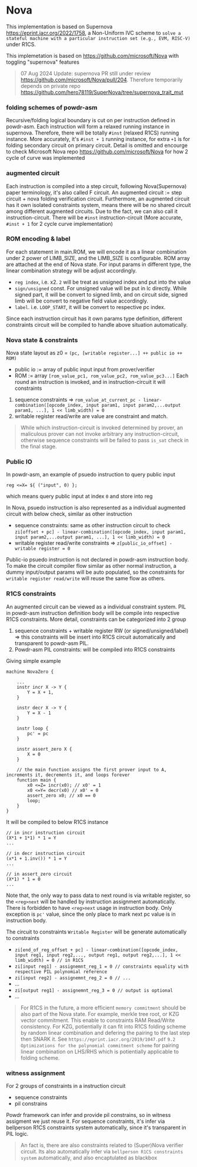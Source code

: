 Nova
===========
This implementation is based on Supernova https://eprint.iacr.org/2022/1758, a Non-Uniform IVC scheme to `solve a stateful machine with a particular instruction set (e.g., EVM, RISC-V)` under R1CS.

This implemetation is based on https://github.com/microsoft/Nova  with toggling "supernova" features

> 07 Aug 2024 Update: supernova PR still under review https://github.com/microsoft/Nova/pull/204. Therefore temporarily depends on private repo https://github.com/hero78119/SuperNova/tree/supernova_trait_mut

### folding schemes of powdr-asm
Recursive/folding logical boundary is cut on per instruction defined in powdr-asm. Each instruction will form a relaxed running instance in supernova. Therefore, there will be totally `#inst` (relaxed R1CS) running instance. More accurately, it's `#inst + 1` running instance, for extra `+1` is for folding secondary circuit on primary circuit. Detail is omitted and encourge to check Microsoft Nova repo https://github.com/microsoft/Nova for how 2 cycle of curve was implemented

### augmented circuit
Each instruction is compiled into a step circuit, following Nova(Supernova) paper terminology, it's also called F circuit.
An augmented circuit := step circuit + nova folding verification circuit.
Furthermore, an augmented circuit has it own isolated constraints system, means there will be no shared circuit among different augmented circuits. Due to the fact, we can also call it instruction-circuit. There will be `#inst` instruction-circuit (More accurate, `#inst + 1` for 2 cycle curve implementation)

### ROM encoding & label
For each statement in main.ROM, we will encode it as a linear combination under 2 power of LIMB_SIZE, and the LIMB_SIZE is configurable.
ROM array are attached at the end of Nova state. For input params in different type, the linear combination strategy will be adjust accordingly.

- `reg index`, i.e. x2. `2` will be treat as unsigned index and put into the value
- `sign/unsigned` const. For unsigned value will be put in lc directly. While signed part, it will be convert to signed limb, and on circuit side, signed limb will be convert to negative field value accordingly.
- `label`. i.e. `LOOP_START`, it will be convert to respective pc index.

Since each instruction circuit has it own params type definition, different constraints circuit will be compiled to handle above situation automatically.

### Nova state & constraints
Nova state layout as z0 = `(pc, [writable register...] ++ public io ++ ROM)`

- public io := array of public input input from prover/verifier
- ROM := array `[rom_value_pc1, rom_value_pc2, rom_value_pc3...]`
Each round an instruction is invoked, and in instruction-circuit it will constraints
1. sequence constraints => `rom_value_at_current_pc - linear-combination([opcode_index, input param1, input param2,...output param1, ...], 1 << limb_width) = 0`
2. writable register read/write are value are constraint and match.

> While which instruction-circuit is invoked  determined by prover, an maliculous prover can not invoke arbitrary any instruction-circuit, otherwise sequence constraints will be failed to pass `is_sat` check in the final stage.

### Public IO
In powdr-asm, an example of psuedo instruction to query public input
```
reg <=X= ${ ("input", 0) };
```
which means query public input at index `0` and store into reg

In Nova, psuedo instruction is also represented as a individual augmented circuit with below check, similar as other instruction
- sequence constraints: same as other instruction circuit to check `zi[offset + pc] - linear-combination([opcode_index, input param1, input param2,...output param1, ...], 1 << limb_width) = 0`
- writable register read/write constraints => `z[public_io_offset] - writable register = 0`

Public-io psuedo instruction is not declared in powdr-asm instruction body. To make the circuit compiler flow similar as other normal instruction, a dummy input/output params will be auto populated, so the constraints for `writable register read/write` will reuse the same flow as others.

### R1CS constraints
An augmented circuit can be viewed as a individual constraint system. PIL in powdr-asm instruction definition body will be compile into respective R1CS constraints. More detail, constraints can be categorized into 2 group
1. sequence constraints + writable register RW (or signed/unsigned/label) => this constraints will be insert into R1CS circuit automatically and transparent to powdr-asm PIL.
2. Powdr-asm PIL constraints: will be compiled into R1CS constraints

Giving simple example

```
machine NovaZero {

    ...
    instr incr X -> Y {
        Y = X + 1,
    }

    instr decr X -> Y {
        Y = X - 1
    }

    instr loop {
        pc' = pc
    }

    instr assert_zero X {
        X = 0
    }

    // the main function assigns the first prover input to A, increments it, decrements it, and loops forever
    function main {
        x0 <=Z= incr(x0); // x0' = 1
        x0 <=Y= decr(x0) // x0' = 0
        assert_zero x0; // x0 == 0
        loop;
    }
}
```

It will be compiled to below R1CS instance
```
// in incr instruction circuit
(X*1 + 1*1) * 1 = Y
...

// in decr instruction circuit
(x*1 + 1.inv()) * 1 = Y
...

// in assert_zero circuit
(X*1) * 1 = 0
...
```

Note that, the only way to pass data to next round is via writable register, so the `<reg>next` will be handled by instruction assignment automatically. There is forbidden to have `<reg>next` usage in instruction body. Only exception is `pc'` value, since the only place to mark next pc value is in instruction body.

The circuit to constraints `Writable Register` will be generate automatically to constraints
- `zi[end_of_reg_offset + pc] - linear-combination([opcode_index, input reg1, input reg2,..., output reg1, output reg2,...], 1 << limb_width) = 0 // in R1CS`
- `zi[input reg1] - assignemnt_reg_1 = 0 // constraints equality with respective PIL polynomial reference`
- `zi[input reg2] - assignemnt_reg_2 = 0 // ...`
- ...
- `zi[output reg1] - assignemnt_reg_3 = 0 // output is optional`
- ...

> For R1CS in the future, a more efficient `memory commitment` should be also part of the Nova state. For example, merkle tree root, or KZG vector commitment. This enable to constraints RAM Read/Write consistency. For KZG, potientially it can fit into R1CS folding scheme by random linear combination and defering the pairing to the last step then SNARK it. See `https://eprint.iacr.org/2019/1047.pdf` `9.2 Optimizations for the polynomial commitment scheme` for pairing linear combination on LHS/RHS which is potientially applicable to folding scheme.


### witness assignment
For 2 groups of constraints in a instruction circuit
- sequence constraints
- pil constrains

Powdr framework can infer and provide pil constrains, so in witness assigment we just reuse it.
For sequence constraints, it's infer via bellperson R1CS constraints system automatically, since it's transparent in PIL logic.

> An fact is, there are also constraints related to (Super)Nova verifier circuit. Its also automatically infer via `bellperson R1CS constraints system` automatically, and also encaptulated as blackbox